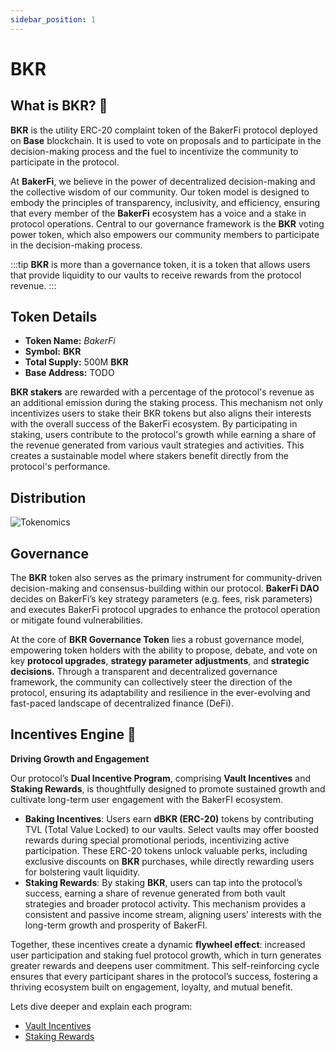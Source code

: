 ```yaml
---
sidebar_position: 1
---
```


# BKR

## What is BKR? 🤔

**BKR** is the utility ERC-20 complaint token of the BakerFi protocol deployed on **Base** blockchain. It is used to vote on proposals and to participate in the decision-making process and the fuel to incentivize the community to participate in the protocol.

At **BakerFi**, we believe in the power of decentralized decision-making and the collective wisdom of our community. Our token model is designed to embody the principles of transparency, inclusivity, and efficiency, ensuring that every member of the **BakerFi** ecosystem has a voice and a stake in protocol operations. Central to our governance framework is the **BKR** voting power token, which also empowers our community members to participate in the decision-making process.

:::tip
**BKR** is more than a governance token, it is a token that allows users that provide liquidity to our vaults to receive rewards from the protocol revenue.
:::

## Token Details

- **Token Name:** *BakerFi*
- **Symbol:** **BKR**
- **Total Supply:** 500M **BKR**
- **Base Address:** TODO

**BKR stakers** are rewarded with a percentage of the protocol's revenue as an additional emission during the staking process. This mechanism not only incentivizes users to stake their BKR tokens but also aligns their interests with the overall success of the BakerFi ecosystem.
By participating in staking, users contribute to the protocol's growth while earning a share of the revenue generated from various vault strategies and activities. This creates a sustainable model where stakers benefit directly from the protocol's performance.

## Distribution

![Tokenomics](/img/pie-chart.png)

## Governance

The **BKR** token also serves as the primary instrument for community-driven decision-making and consensus-building within our protocol. **BakerFi DAO** decides on BakerFi’s key strategy parameters (e.g. fees, risk parameters) and executes BakerFi protocol upgrades to enhance the protocol operation or mitigate found vulnerabilities.

At the core of **BKR Governance Token** lies a robust governance model, empowering token holders with the ability to propose, debate, and vote on key **protocol upgrades**, **strategy parameter adjustments**, and **strategic decisions.** Through a transparent and decentralized governance framework, the community can collectively steer the direction of the protocol, ensuring its adaptability and resilience in the ever-evolving and fast-paced landscape of decentralized finance (DeFi).

## Incentives Engine 🔖

**Driving Growth and Engagement**

Our protocol’s **Dual Incentive Program**, comprising **Vault Incentives** and **Staking Rewards**, is thoughtfully designed to promote sustained growth and cultivate long-term user engagement with the BakerFI ecosystem.

- **Baking Incentives**: Users earn **dBKR (ERC-20)** tokens by contributing TVL (Total Value Locked) to our vaults. Select vaults may offer boosted rewards during special promotional periods, incentivizing active participation. These ERC-20 tokens unlock valuable perks, including exclusive discounts on **BKR** purchases, while directly rewarding users for bolstering vault liquidity.
- **Staking Rewards**: By staking **BKR**, users can tap into the protocol’s success, earning a share of revenue generated from both vault strategies and broader protocol activity. This mechanism provides a consistent and passive income stream, aligning users’ interests with the long-term growth and prosperity of BakerFI.

Together, these incentives create a dynamic **flywheel effect**: increased user participation and staking fuel protocol growth, which in turn generates greater rewards and deepens user commitment. This self-reinforcing cycle ensures that every participant shares in the protocol’s success, fostering a thriving ecosystem built on engagement, loyalty, and mutual benefit.

Lets dive deeper and explain each program:

* [Vault Incentives](incentives)
* [Staking Rewards](staking)